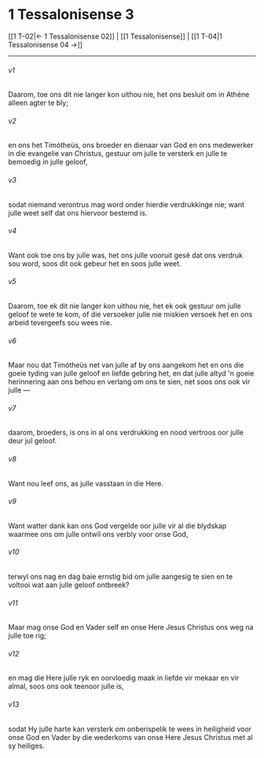 # 1 Tessalonisense 3

[[1 T-02|← 1 Tessalonisense 02]] | [[1 Tessalonisense]] | [[1 T-04|1 Tessalonisense 04 →]]
***

###### v1
Daarom, toe ons dit nie langer kon uithou nie, het ons besluit om in Athéne alleen agter te bly; 
###### v2
en ons het Timótheüs, ons broeder en dienaar van God en ons medewerker in die evangelie van Christus, gestuur om julle te versterk en julle te bemoedig in julle geloof, 
###### v3
sodat niemand verontrus mag word onder hierdie verdrukkinge nie; want julle weet self dat ons hiervoor bestemd is. 
###### v4
Want ook toe ons by julle was, het ons julle vooruit gesê dat ons verdruk sou word, soos dit ook gebeur het en soos julle weet. 
###### v5
Daarom, toe ek dit nie langer kon uithou nie, het ek ook gestuur om julle geloof te wete te kom, of die versoeker julle nie miskien versoek het en ons arbeid tevergeefs sou wees nie. 
###### v6
Maar nou dat Timótheüs net van julle af by ons aangekom het en ons die goeie tyding van julle geloof en liefde gebring het, en dat julle altyd 'n goeie herinnering aan ons behou en verlang om ons te sien, net soos ons ook vir julle — 
###### v7
daarom, broeders, is ons in al ons verdrukking en nood vertroos oor julle deur jul geloof. 
###### v8
Want nou leef ons, as julle vasstaan in die Here. 
###### v9
Want watter dank kan ons God vergelde oor julle vir al die blydskap waarmee ons om julle ontwil ons verbly voor onse God, 
###### v10
terwyl ons nag en dag baie ernstig bid om julle aangesig te sien en te voltooi wat aan julle geloof ontbreek? 
###### v11
Maar mag onse God en Vader self en onse Here Jesus Christus ons weg na julle toe rig; 
###### v12
en mag die Here julle ryk en oorvloedig maak in liefde vir mekaar en vir almal, soos ons ook teenoor julle is, 
###### v13
sodat Hy julle harte kan versterk om onberispelik te wees in heiligheid voor onse God en Vader by die wederkoms van onse Here Jesus Christus met al sy heiliges. 

